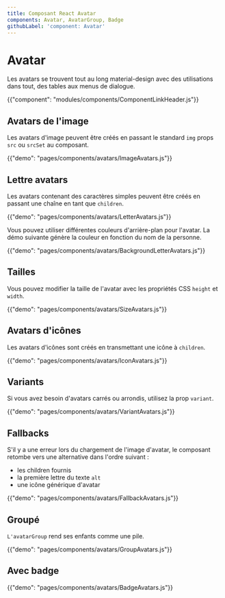 ```yaml
---
title: Composant React Avatar
components: Avatar, AvatarGroup, Badge
githubLabel: 'component: Avatar'
---
```


# Avatar

<p class="description">Les avatars se trouvent tout au long material-design avec des utilisations dans tout, des tables aux menus de dialogue.</p>

{{"component": "modules/components/ComponentLinkHeader.js"}}

## Avatars de l'image

Les avatars d'image peuvent être créés en passant le standard `img` props `src` ou `srcSet` au composant.

{{"demo": "pages/components/avatars/ImageAvatars.js"}}

## Lettre avatars

Les avatars contenant des caractères simples peuvent être créés en passant une chaîne en tant que `children`.

{{"demo": "pages/components/avatars/LetterAvatars.js"}}

Vous pouvez utiliser différentes couleurs d'arrière-plan pour l'avatar. La démo suivante génère la couleur en fonction du nom de la personne.

{{"demo": "pages/components/avatars/BackgroundLetterAvatars.js"}}

## Tailles

Vous pouvez modifier la taille de l'avatar avec les propriétés CSS `height` et `width`.

{{"demo": "pages/components/avatars/SizeAvatars.js"}}

## Avatars d'icônes

Les avatars d'icônes sont créés en transmettant une icône à `children`.

{{"demo": "pages/components/avatars/IconAvatars.js"}}

## Variants

Si vous avez besoin d'avatars carrés ou arrondis, utilisez la prop `variant`.

{{"demo": "pages/components/avatars/VariantAvatars.js"}}

## Fallbacks

S'il y a une erreur lors du chargement de l'image d'avatar, le composant retombe vers une alternative dans l'ordre suivant :

- les children fournis
- la première lettre du texte `alt`
- une icône générique d'avatar

{{"demo": "pages/components/avatars/FallbackAvatars.js"}}

## Groupé

`L'avatarGroup` rend ses enfants comme une pile.

{{"demo": "pages/components/avatars/GroupAvatars.js"}}

## Avec badge

{{"demo": "pages/components/avatars/BadgeAvatars.js"}}
